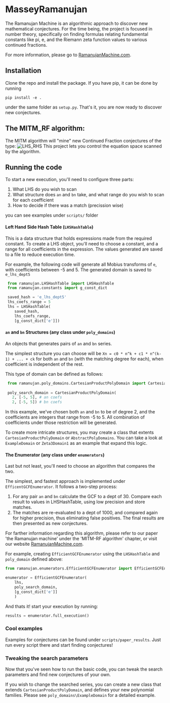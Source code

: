 # MasseyRamanujan

The Ramanujan Machine is an algorithmic approach to discover new mathematical conjectures. For the time being, the 
project is focused in number theory, specifically on finding formulas relating fundamental constants like pi, e, and 
the Riemann zeta function values to various continued fractions.

For more information, please go to [RamanujanMachine.com](https://www.RamanujanMachine.com).

## Installation

Clone the repo and install the package. If you have pip, it can be done by running
```
pip install -e .
```
under the same folder as `setup.py`. That's it, you are now ready to discover new conjectures.

## The MITM_RF algorithm: 
The MITM algorithm will "mine" new Continued Fraction conjectures of the type:
![LHS_RHS](images/LHS_RHS.png)
This project lets you control the equation space scanned by the algorithm.

## Running the code

To start a new execution, you'll need to configure three parts:
1. What LHS do you wish to scan
2. What structure does `an` and `bn` take, and what range do you wish to scan for each coefficient
3. How to decide if there was a match (precission wise) 

you can see examples under `scripts/` folder

#### Left Hand Side Hash Table (`LHSHashTable`) 
This is a data structure that holds expressions made from the required constant.
To create a LHS object, you'll need to choose a constant, and a range for all coefficients in the expression.
The values generated are saved to a file to reduce execution time.

For example, the following code will generate all Mobius transforms of `e`, with coefficients between -5 and 5.
The generated domain is saved to `e_lhs_dept5`
```python
 from ramanujan.LHSHashTable import LHSHashTable
 from ramanujan.constants import g_const_dict

 saved_hash = 'e_lhs_dept5'
 lhs_coefs_range = 5
 lhs = LHSHashTable(
    saved_hash,
    lhs_coefs_range,
    [g_const_dict['e']])
```

#### `an` and `bn` Structures (any class under `poly_domains`) 
An objects that generates pairs of `an` and `bn` series.

The simplest structure you can choose will be `Xn = c0 * n^k + c1 * n^(k-1) + ... + ck` for both `an` and `bn` (with the
matching degree for each), when coefficient is independent of the rest. 

This type of domain can be defined as follows:
 ```python
  from ramanujan.poly_domains.CartesianProductPolyDomain import CartesianProductPolyDomain
  
  poly_search_domain = CartesianProductPolyDomain(
    2, [-5, 5], # an coefs
    2, [-5, 5]) # bn coefs
```
In this example, we've chosen both `an` and `bn` to be of degree 2, and the coefficients are integers that range from
-5 to 5. All combination of coefficients under those restriction will be generated.

To create more intricate structures, you may create a class that extents `CartesianProductPolyDomain` or 
`AbstractPolyDomains`. You can take a look at `ExampleDomain` or `Zeta3Domain1` as an example that expand this logic.

#### The Enumerator (any class under `enumerators`)
Last but not least, you'll need to choose an algorithm that compares the two. 

The simplest, and fastest approach is implemented under `EfficentGCFEnumerator`. It follows a two-step process:
1. For any pair `an` and `bn` calculate the GCF to a dept of 30. Compare each result to values in LHSHashTable, using 
   low precision and store matches.
2. The matches are re-evaluated to a dept of 1000, and compared again for higher precision, thus eliminating false 
   positives. The final results are then presented as new conjectures.
   
For farther information regarding this algorithm, please refer to our paper 'the Ramanujan machine' under 
the 'MITM-RF algorithm' chapter, or visit our website [RamanujanMachine.com](https://www.RamanujanMachine.com).

For example, creating `EfficientGCFEnumerator` using the `LHSHashTable` and `poly_domain` defined above:
```python
from ramanujan.enumerators.EfficientGCFEnumerator import EfficientGCFEnumerator

enumerator = EfficientGCFEnumerator(
    lhs,
    poly_search_domain,
    [g_const_dict['e']]
    )
```

And thats it! start your execution by running:
```python
results = enumerator.full_execution()
```


### Cool examples
Examples for conjectures can be found under `scripts/paper_results`. Just run every script there and start finding
conjectures!

### Tweaking the search parameters

Now that you've seen how to run the basic code, you can tweak the search parameters and find new conjectures of your own.

If you wish to change the searched series, you can create a new class that extends `CartesianProductPolyDomain`,
and defines your new polynomial families. Please see `poly_domains\ExampleDomain` for a detailed example.
